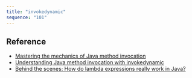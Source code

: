 ```yaml
---
title: "invokedynamic"
sequence: "101"
---
```



## Reference

- [Mastering the mechanics of Java method invocation](https://blogs.oracle.com/javamagazine/post/mastering-the-mechanics-of-java-method-invocation)
- [Understanding Java method invocation with invokedynamic](https://blogs.oracle.com/javamagazine/post/understanding-java-method-invocation-with-invokedynamic)
- [Behind the scenes: How do lambda expressions really work in Java?](https://blogs.oracle.com/javamagazine/post/behind-the-scenes-how-do-lambda-expressions-really-work-in-java)


